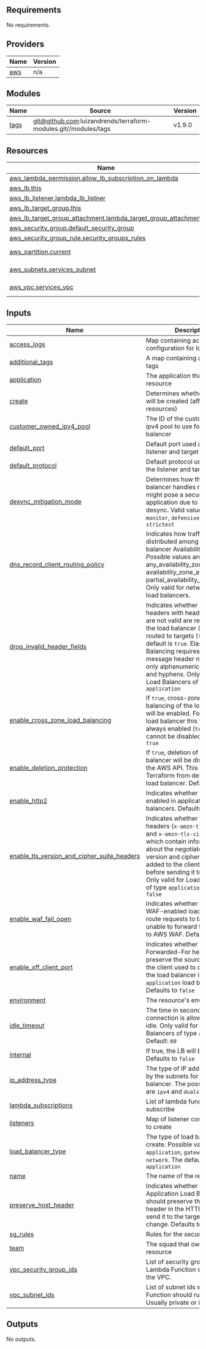 <!-- BEGIN_TF_DOCS -->
## Requirements

No requirements.

## Providers

| Name | Version |
|------|---------|
| <a name="provider_aws"></a> [aws](#provider\_aws) | n/a |

## Modules

| Name | Source | Version |
|------|--------|---------|
| <a name="module_tags"></a> [tags](#module\_tags) | git@github.com:luizandrends/terraform-modules.git//modules/tags | v1.9.0 |

## Resources

| Name | Type |
|------|------|
| [aws_lambda_permission.allow_lb_subscription_on_lambda](https://registry.terraform.io/providers/hashicorp/aws/latest/docs/resources/lambda_permission) | resource |
| [aws_lb.this](https://registry.terraform.io/providers/hashicorp/aws/latest/docs/resources/lb) | resource |
| [aws_lb_listener.lambda_lb_listner](https://registry.terraform.io/providers/hashicorp/aws/latest/docs/resources/lb_listener) | resource |
| [aws_lb_target_group.this](https://registry.terraform.io/providers/hashicorp/aws/latest/docs/resources/lb_target_group) | resource |
| [aws_lb_target_group_attachment.lambda_target_group_attachment](https://registry.terraform.io/providers/hashicorp/aws/latest/docs/resources/lb_target_group_attachment) | resource |
| [aws_security_group.default_security_group](https://registry.terraform.io/providers/hashicorp/aws/latest/docs/resources/security_group) | resource |
| [aws_security_group_rule.security_groups_rules](https://registry.terraform.io/providers/hashicorp/aws/latest/docs/resources/security_group_rule) | resource |
| [aws_partition.current](https://registry.terraform.io/providers/hashicorp/aws/latest/docs/data-sources/partition) | data source |
| [aws_subnets.services_subnet](https://registry.terraform.io/providers/hashicorp/aws/latest/docs/data-sources/subnets) | data source |
| [aws_vpc.services_vpc](https://registry.terraform.io/providers/hashicorp/aws/latest/docs/data-sources/vpc) | data source |

## Inputs

| Name | Description | Type | Default | Required |
|------|-------------|------|---------|:--------:|
| <a name="input_access_logs"></a> [access\_logs](#input\_access\_logs) | Map containing access logging configuration for load balancer | `map(string)` | `{}` | no |
| <a name="input_additional_tags"></a> [additional\_tags](#input\_additional\_tags) | A map containing additional tags | `map(any)` | `{}` | no |
| <a name="input_application"></a> [application](#input\_application) | The application that owns the resource | `string` | n/a | yes |
| <a name="input_create"></a> [create](#input\_create) | Determines whether resources will be created (affects all resources) | `bool` | `true` | no |
| <a name="input_customer_owned_ipv4_pool"></a> [customer\_owned\_ipv4\_pool](#input\_customer\_owned\_ipv4\_pool) | The ID of the customer owned ipv4 pool to use for this load balancer | `string` | `null` | no |
| <a name="input_default_port"></a> [default\_port](#input\_default\_port) | Default port used across the listener and target group | `number` | `80` | no |
| <a name="input_default_protocol"></a> [default\_protocol](#input\_default\_protocol) | Default protocol used across the listener and target group | `string` | `"HTTP"` | no |
| <a name="input_desync_mitigation_mode"></a> [desync\_mitigation\_mode](#input\_desync\_mitigation\_mode) | Determines how the load balancer handles requests that might pose a security risk to an application due to HTTP desync. Valid values are `monitor`, `defensive` (default), `strictest` | `string` | `null` | no |
| <a name="input_dns_record_client_routing_policy"></a> [dns\_record\_client\_routing\_policy](#input\_dns\_record\_client\_routing\_policy) | Indicates how traffic is distributed among the load balancer Availability Zones. Possible values are any\_availability\_zone (default), availability\_zone\_affinity, or partial\_availability\_zone\_affinity. Only valid for network type load balancers. | `string` | `null` | no |
| <a name="input_drop_invalid_header_fields"></a> [drop\_invalid\_header\_fields](#input\_drop\_invalid\_header\_fields) | Indicates whether HTTP headers with header fields that are not valid are removed by the load balancer (`true`) or routed to targets (`false`). The default is `true`. Elastic Load Balancing requires that message header names contain only alphanumeric characters and hyphens. Only valid for Load Balancers of type `application` | `bool` | `true` | no |
| <a name="input_enable_cross_zone_load_balancing"></a> [enable\_cross\_zone\_load\_balancing](#input\_enable\_cross\_zone\_load\_balancing) | If `true`, cross-zone load balancing of the load balancer will be enabled. For application load balancer this feature is always enabled (`true`) and cannot be disabled. Defaults to `true` | `bool` | `true` | no |
| <a name="input_enable_deletion_protection"></a> [enable\_deletion\_protection](#input\_enable\_deletion\_protection) | If `true`, deletion of the load balancer will be disabled via the AWS API. This will prevent Terraform from deleting the load balancer. Defaults to `true` | `bool` | `true` | no |
| <a name="input_enable_http2"></a> [enable\_http2](#input\_enable\_http2) | Indicates whether HTTP/2 is enabled in application load balancers. Defaults to `true` | `bool` | `null` | no |
| <a name="input_enable_tls_version_and_cipher_suite_headers"></a> [enable\_tls\_version\_and\_cipher\_suite\_headers](#input\_enable\_tls\_version\_and\_cipher\_suite\_headers) | Indicates whether the two headers (`x-amzn-tls-version` and `x-amzn-tls-cipher-suite`), which contain information about the negotiated TLS version and cipher suite, are added to the client request before sending it to the target. Only valid for Load Balancers of type `application`. Defaults to `false` | `bool` | `null` | no |
| <a name="input_enable_waf_fail_open"></a> [enable\_waf\_fail\_open](#input\_enable\_waf\_fail\_open) | Indicates whether to allow a WAF-enabled load balancer to route requests to targets if it is unable to forward the request to AWS WAF. Defaults to `false` | `bool` | `null` | no |
| <a name="input_enable_xff_client_port"></a> [enable\_xff\_client\_port](#input\_enable\_xff\_client\_port) | Indicates whether the X-Forwarded-For header should preserve the source port that the client used to connect to the load balancer in `application` load balancers. Defaults to `false` | `bool` | `null` | no |
| <a name="input_environment"></a> [environment](#input\_environment) | The resource's environment | `string` | n/a | yes |
| <a name="input_idle_timeout"></a> [idle\_timeout](#input\_idle\_timeout) | The time in seconds that the connection is allowed to be idle. Only valid for Load Balancers of type `application`. Default: `60` | `number` | `null` | no |
| <a name="input_internal"></a> [internal](#input\_internal) | If true, the LB will be internal. Defaults to `false` | `bool` | `null` | no |
| <a name="input_ip_address_type"></a> [ip\_address\_type](#input\_ip\_address\_type) | The type of IP addresses used by the subnets for your load balancer. The possible values are `ipv4` and `dualstack` | `string` | `null` | no |
| <a name="input_lambda_subscriptions"></a> [lambda\_subscriptions](#input\_lambda\_subscriptions) | List of lambda functions to subscribe | `any` | `[]` | no |
| <a name="input_listeners"></a> [listeners](#input\_listeners) | Map of listener configurations to create | `any` | `{}` | no |
| <a name="input_load_balancer_type"></a> [load\_balancer\_type](#input\_load\_balancer\_type) | The type of load balancer to create. Possible values are `application`, `gateway`, or `network`. The default value is `application` | `string` | `"application"` | no |
| <a name="input_name"></a> [name](#input\_name) | The name of the resource | `string` | n/a | yes |
| <a name="input_preserve_host_header"></a> [preserve\_host\_header](#input\_preserve\_host\_header) | Indicates whether the Application Load Balancer should preserve the Host header in the HTTP request and send it to the target without any change. Defaults to `false` | `bool` | `null` | no |
| <a name="input_sg_rules"></a> [sg\_rules](#input\_sg\_rules) | Rules for the security groups | `list(any)` | `[]` | no |
| <a name="input_team"></a> [team](#input\_team) | The squad that owns the resource | `string` | n/a | yes |
| <a name="input_vpc_security_group_ids"></a> [vpc\_security\_group\_ids](#input\_vpc\_security\_group\_ids) | List of security group ids when Lambda Function should run in the VPC. | `list(string)` | `[]` | no |
| <a name="input_vpc_subnet_ids"></a> [vpc\_subnet\_ids](#input\_vpc\_subnet\_ids) | List of subnet ids when Lambda Function should run in the VPC. Usually private or intra subnets. | `list(string)` | `[]` | no |

## Outputs

No outputs.
<!-- END_TF_DOCS -->